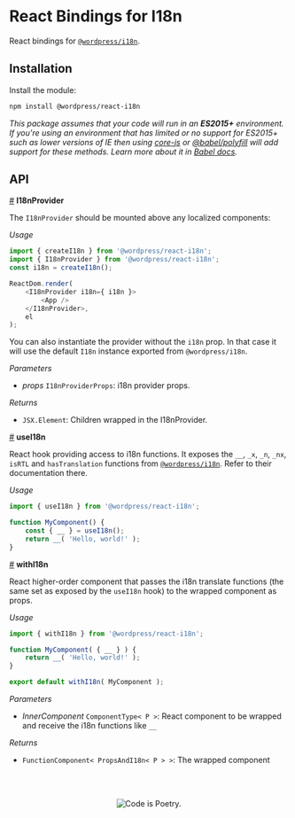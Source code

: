 # React Bindings for I18n

React bindings for [`@wordpress/i18n`](../i18n).

## Installation

Install the module:

```sh
npm install @wordpress/react-i18n
```

_This package assumes that your code will run in an **ES2015+** environment. If you're using an environment that has limited or no support for ES2015+ such as lower versions of IE then using [core-js](https://github.com/zloirock/core-js) or [@babel/polyfill](https://babeljs.io/docs/en/next/babel-polyfill) will add support for these methods. Learn more about it in [Babel docs](https://babeljs.io/docs/en/next/caveats)._

## API

<!-- START TOKEN(Autogenerated API docs) -->

<a name="I18nProvider" href="#I18nProvider">#</a> **I18nProvider**

The `I18nProvider` should be mounted above any localized components:

_Usage_

```js
import { createI18n } from '@wordpress/react-i18n';
import { I18nProvider } from '@wordpress/react-i18n';
const i18n = createI18n();

ReactDom.render(
	<I18nProvider i18n={ i18n }>
		<App />
	</I18nProvider>,
	el
);
```

You can also instantiate the provider without the `i18n` prop. In that case it will use the
default `I18n` instance exported from `@wordpress/i18n`.

_Parameters_

-   _props_ `I18nProviderProps`: i18n provider props.

_Returns_

-   `JSX.Element`: Children wrapped in the I18nProvider.

<a name="useI18n" href="#useI18n">#</a> **useI18n**

React hook providing access to i18n functions. It exposes the `__`, `_x`, `_n`, `_nx`,
`isRTL` and `hasTranslation` functions from [`@wordpress/i18n`](../i18n).
Refer to their documentation there.

_Usage_

```js
import { useI18n } from '@wordpress/react-i18n';

function MyComponent() {
	const { __ } = useI18n();
	return __( 'Hello, world!' );
}
```

<a name="withI18n" href="#withI18n">#</a> **withI18n**

React higher-order component that passes the i18n translate functions (the same set
as exposed by the `useI18n` hook) to the wrapped component as props.

_Usage_

```js
import { withI18n } from '@wordpress/react-i18n';

function MyComponent( { __ } ) {
	return __( 'Hello, world!' );
}

export default withI18n( MyComponent );
```

_Parameters_

-   _InnerComponent_ `ComponentType< P >`: React component to be wrapped and receive the i18n functions like `__`

_Returns_

-   `FunctionComponent< PropsAndI18n< P > >`: The wrapped component

<!-- END TOKEN(Autogenerated API docs) -->

<br/><br/><p align="center"><img src="https://s.w.org/style/images/codeispoetry.png?1" alt="Code is Poetry." /></p>
